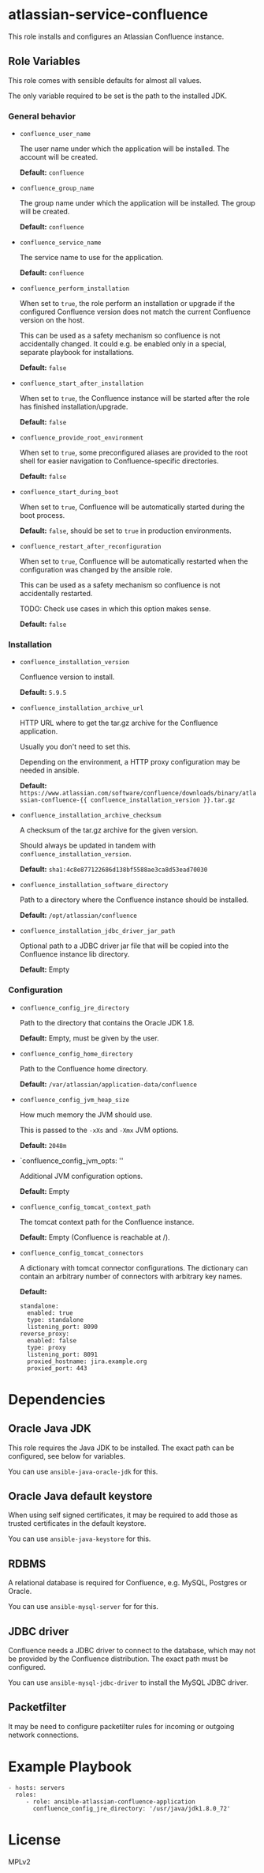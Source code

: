 # atlassian-service-confluence

This role installs and configures an Atlassian Confluence instance.

## Role Variables

This role comes with sensible defaults for almost all values.

The only variable required to be set is the path to the installed JDK.

### General behavior

- `confluence_user_name`

    The user name under which the application will be installed. The account will
    be created.

    **Default:** `confluence`

- `confluence_group_name`

    The group name under which the application will be installed. The group will
    be created.

    **Default:** `confluence`

- `confluence_service_name`

    The service name to use for the application.

    **Default:** `confluence`

- `confluence_perform_installation`

    When set to `true`, the role perform an installation or upgrade if the
    configured Confluence version does not match the current Confluence version on
    the host.

    This can be used as a safety mechanism so confluence is not accidentally
    changed. It could e.g. be enabled only in a special, separate playbook for
    installations.

    **Default:** `false`

- `confluence_start_after_installation`

    When set to `true`, the Confluence instance will be started after the role has
    finished installation/upgrade.

    **Default:** `false`

- `confluence_provide_root_environment`

    When set to `true`, some preconfigured aliases are provided to the root shell
    for easier navigation to Confluence-specific directories.

    **Default:** `false`

- `confluence_start_during_boot`

    When set to `true`, Confluence will be automatically started during the boot
    process.

    **Default:** `false`, should be set to `true` in production environments.

- `confluence_restart_after_reconfiguration`

    When set to `true`, Confluence will be automatically restarted when the
    configuration was changed by the ansible role.

    This can be used as a safety mechanism so confluence is not accidentally
    restarted.

    TODO: Check use cases in which this option makes sense.

    **Default:** `false`

### Installation

- `confluence_installation_version`

    Confluence version to install.

    **Default:** `5.9.5`

- `confluence_installation_archive_url`

    HTTP URL where to get the tar.gz archive for the Confluence application.

    Usually you don't need to set this.

    Depending on the environment, a HTTP proxy configuration may be needed in
    ansible.

    **Default:** `https://www.atlassian.com/software/confluence/downloads/binary/atlassian-confluence-{{ confluence_installation_version }}.tar.gz`

- `confluence_installation_archive_checksum`

    A checksum of the tar.gz archive for the given version.

    Should always be updated in tandem with  `confluence_installation_version`.

    **Default:** `sha1:4c8e877122686d138bf5588ae3ca8d53ead70030`

- `confluence_installation_software_directory`

    Path to a directory where the Confluence instance should be installed.

    **Default:** `/opt/atlassian/confluence`

- `confluence_installation_jdbc_driver_jar_path`

    Optional path to a JDBC driver jar file that will be copied into the
    Confluence instance lib directory.

    **Default:** Empty

### Configuration

- `confluence_config_jre_directory`

    Path to the directory that contains the Oracle JDK 1.8.

    **Default:** Empty, must be given by the user.

- `confluence_config_home_directory`

    Path to the Confluence home directory.

    **Default:** `/var/atlassian/application-data/confluence`

- `confluence_config_jvm_heap_size`

    How much memory the JVM should use.

    This is passed to the `-xXs` and `-Xmx` JVM options.

    **Default:** `2048m`

- `confluence_config_jvm_opts: ''

    Additional JVM configuration options.

    **Default:** Empty

- `confluence_config_tomcat_context_path`

    The tomcat context path for the Confluence instance.

    **Default:** Empty (Confluence is reachable at /).

- `confluence_config_tomcat_connectors`

    A dictionary with tomcat connector configurations. The dictionary can contain
    an arbitrary number of connectors with arbitrary  key names.

    **Default:**

      standalone:
        enabled: true
        type: standalone
        listening_port: 8090
      reverse_proxy:
        enabled: false
        type: proxy
        listening_port: 8091
        proxied_hostname: jira.example.org
        proxied_port: 443

# Dependencies

## Oracle Java JDK

This role requires the Java JDK to be installed. The exact path can be
configured, see below for variables.

You can use `ansible-java-oracle-jdk` for this.

## Oracle Java default keystore

When using self signed certificates, it may be required to add those as trusted
certificates in the default keystore.

You can use `ansible-java-keystore` for this.

## RDBMS

A relational database is required for Confluence, e.g. MySQL, Postgres or
Oracle.

You can use `ansible-mysql-server` for for this.

## JDBC driver

Confluence needs a JDBC driver to connect to the database, which may not be
provided by the Confluence distribution. The exact path must be configured.

You can use `ansible-mysql-jdbc-driver` to install the MySQL JDBC driver.

## Packetfilter

It may be need to configure packetilter rules for incoming or outgoing network
connections.

# Example Playbook

    - hosts: servers
      roles:
         - role: ansible-atlassian-confluence-application
           confluence_config_jre_directory: '/usr/java/jdk1.8.0_72'

# License

MPLv2

